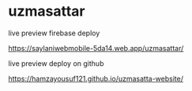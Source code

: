 # uzmasattar
live preview firebase deploy

https://saylaniwebmobile-5da14.web.app/uzmasattar/

live preview deploy on github

https://hamzayousuf121.github.io/uzmasatta-website/
